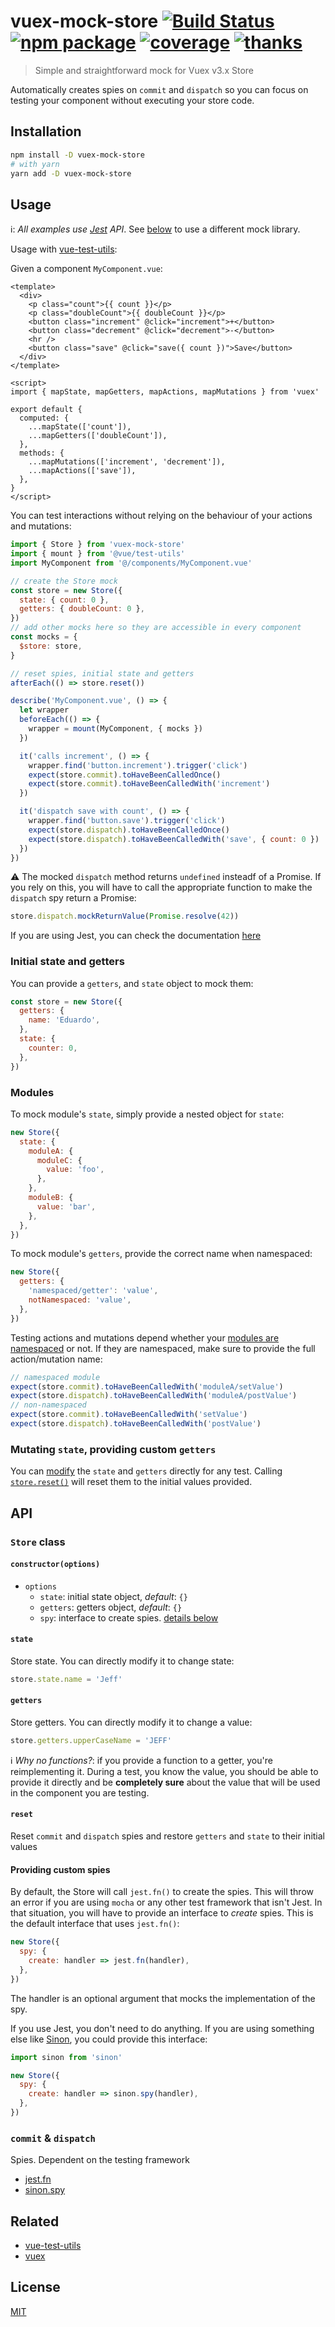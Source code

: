# vuex-mock-store [![Build Status](https://badgen.net/circleci/github/posva/vuex-mock-store)](https://circleci.com/gh/posva/vuex-mock-store) [![npm package](https://badgen.net/npm/v/vuex-mock-store)](https://www.npmjs.com/package/vuex-mock-store) [![coverage](https://badgen.net/codecov/c/github/posva/vuex-mock-store)](https://codecov.io/github/posva/vuex-mock-store) [![thanks](https://img.shields.io/badge/thanks-%E2%99%A5-ff69b4.svg)](https://github.com/posva/thanks)

> Simple and straightforward mock for Vuex v3.x Store

Automatically creates spies on `commit` and `dispatch` so you can focus on testing your component without executing your store code.

## Installation

```sh
npm install -D vuex-mock-store
# with yarn
yarn add -D vuex-mock-store
```

## Usage

ℹ️: _All examples use [Jest](https://jestjs.io) API_. See [below](#providing-custom-spies) to use a different mock library.

Usage with [vue-test-utils](https://github.com/vuejs/vue-test-utils):

Given a component `MyComponent.vue`:

```vue
<template>
  <div>
    <p class="count">{{ count }}</p>
    <p class="doubleCount">{{ doubleCount }}</p>
    <button class="increment" @click="increment">+</button>
    <button class="decrement" @click="decrement">-</button>
    <hr />
    <button class="save" @click="save({ count })">Save</button>
  </div>
</template>

<script>
import { mapState, mapGetters, mapActions, mapMutations } from 'vuex'

export default {
  computed: {
    ...mapState(['count']),
    ...mapGetters(['doubleCount']),
  },
  methods: {
    ...mapMutations(['increment', 'decrement']),
    ...mapActions(['save']),
  },
}
</script>
```

You can test interactions without relying on the behaviour of your actions and mutations:

```js
import { Store } from 'vuex-mock-store'
import { mount } from '@vue/test-utils'
import MyComponent from '@/components/MyComponent.vue'

// create the Store mock
const store = new Store({
  state: { count: 0 },
  getters: { doubleCount: 0 },
})
// add other mocks here so they are accessible in every component
const mocks = {
  $store: store,
}

// reset spies, initial state and getters
afterEach(() => store.reset())

describe('MyComponent.vue', () => {
  let wrapper
  beforeEach(() => {
    wrapper = mount(MyComponent, { mocks })
  })

  it('calls increment', () => {
    wrapper.find('button.increment').trigger('click')
    expect(store.commit).toHaveBeenCalledOnce()
    expect(store.commit).toHaveBeenCalledWith('increment')
  })

  it('dispatch save with count', () => {
    wrapper.find('button.save').trigger('click')
    expect(store.dispatch).toHaveBeenCalledOnce()
    expect(store.dispatch).toHaveBeenCalledWith('save', { count: 0 })
  })
})
```

⚠️ The mocked `dispatch` method returns `undefined` insteadf of a Promise. If you rely on this, you will have to call the appropriate function to make the `dispatch` spy return a Promise:

```js
store.dispatch.mockReturnValue(Promise.resolve(42))
```

If you are using Jest, you can check the documentation [here](https://jestjs.io/docs/en/mock-function-api#mockfnmockreturnvaluevalue)

### Initial state and getters

You can provide a `getters`, and `state` object to mock them:

```js
const store = new Store({
  getters: {
    name: 'Eduardo',
  },
  state: {
    counter: 0,
  },
})
```

### Modules

To mock module's `state`, simply provide a nested object for `state`:

```js
new Store({
  state: {
    moduleA: {
      moduleC: {
        value: 'foo',
      },
    },
    moduleB: {
      value: 'bar',
    },
  },
})
```

To mock module's `getters`, provide the correct name when namespaced:

```js
new Store({
  getters: {
    'namespaced/getter': 'value',
    notNamespaced: 'value',
  },
})
```

Testing actions and mutations depend whether your [modules are namespaced](https://vuex.vuejs.org/guide/modules.html#namespacing) or not. If they are namespaced, make sure to provide the full action/mutation name:

```js
// namespaced module
expect(store.commit).toHaveBeenCalledWith('moduleA/setValue')
expect(store.dispatch).toHaveBeenCalledWith('moduleA/postValue')
// non-namespaced
expect(store.commit).toHaveBeenCalledWith('setValue')
expect(store.dispatch).toHaveBeenCalledWith('postValue')
```

### Mutating `state`, providing custom `getters`

You can [modify](#state) the `state` and `getters` directly for any test. Calling [`store.reset()`](#reset) will reset them to the initial values provided.

## API

### `Store` class

#### `constructor(options)`

- `options`
  - `state`: initial state object, _default_: `{}`
  - `getters`: getters object, _default_: `{}`
  - `spy`: interface to create spies. [details below](#providing-custom-spies)

#### `state`

Store state. You can directly modify it to change state:

```js
store.state.name = 'Jeff'
```

#### `getters`

Store getters. You can directly modify it to change a value:

```js
store.getters.upperCaseName = 'JEFF'
```

ℹ️ _Why no functions?_: if you provide a function to a getter, you're reimplementing it. During a test, you know the value, you should be able to provide it directly and be **completely sure** about the value that will be used in the component you are testing.

#### `reset`

Reset `commit` and `dispatch` spies and restore `getters` and `state` to their initial values

#### Providing custom spies

By default, the Store will call `jest.fn()` to create the spies. This will throw an error if you are using `mocha` or any other test framework that isn't Jest. In that situation, you will have to provide an interface to _create_ spies. This is the default interface that uses `jest.fn()`:

```js
new Store({
  spy: {
    create: handler => jest.fn(handler),
  },
})
```

The handler is an optional argument that mocks the implementation of the spy.

If you use Jest, you don't need to do anything.
If you are using something else like [Sinon](https://sinonjs.org), you could provide this interface:

```js
import sinon from 'sinon'

new Store({
  spy: {
    create: handler => sinon.spy(handler),
  },
})
```

### `commit` & `dispatch`

Spies. Dependent on the testing framework

- [jest.fn](https://jestjs.io/docs/en/jest-object#jestfnimplementation)
- [sinon.spy](https://sinonjs.org/releases/v6.3.4/spies)

## Related

- [vue-test-utils](https://github.com/vuejs/vue-test-utils)
- [vuex](https://github.com/vuejs/vuex)

## License

[MIT](http://opensource.org/licenses/MIT)
